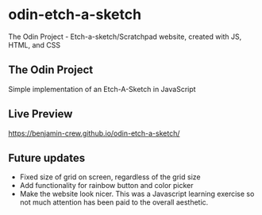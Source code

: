 # odin-etch-a-sketch
The Odin Project - Etch-a-sketch/Scratchpad website, created with JS, HTML, and CSS

## The Odin Project
Simple implementation of an Etch-A-Sketch in JavaScript

## Live Preview
https://benjamin-crew.github.io/odin-etch-a-sketch/

## Future updates
- Fixed size of grid on screen, regardless of the grid size
- Add functionality for rainbow button and color picker
- Make the website look nicer. This was a Javascript learning exercise so not much attention has been paid to the overall aesthetic. 